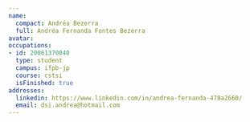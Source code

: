 ```yaml
---
name:
  compact: Andréa Bezerra
  full: Andréa Fernanda Fontes Bezerra
avatar:
occupations:
- id: 20061370040
  type: student
  campus: ifpb-jp
  course: cstsi
  isFinished: true
addresses:
  linkedin: https://www.linkedin.com/in/andrea-fernanda-478a2660/
  email: dsi.andrea@hotmail.com
---
```

